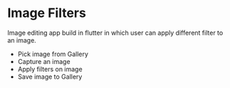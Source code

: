 # Image Filters
Image editing app build in flutter in which user can apply different filter to an image.

* Pick image from Gallery
* Capture an image
* Apply filters on image
* Save image to Gallery